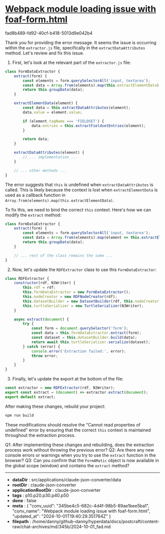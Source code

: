 # [Webpack module loading issue with foaf-form.html](https://claude.ai/chat/345be4c5-682c-4d4f-98b5-89ae1bee5ba1)

fad8b489-fd92-40cf-b418-5013d9e042b4

 Thank you for providing the error message. It seems the issue is occurring within the `extractor.js` file, specifically in the `extractDataAttributes` method. Let's review and fix this issue.

1. First, let's look at the relevant part of the `extractor.js` file:

```javascript
class FormDataExtractor {
    extract(form) {
        const elements = form.querySelectorAll('input, textarea');
        const data = Array.from(elements).map(this.extractElementData);
        return this.groupData(data);
    }

    extractElementData(element) {
        const data = this.extractDataAttributes(element);
        data.value = element.value;

        if (element.tagName === 'FIELDSET') {
            data.entries = this.extractFieldsetEntries(element);
        }

        return data;
    }

    extractDataAttributes(element) {
        // ... implementation ...
    }

    // ... other methods ...
}
```

The error suggests that `this` is undefined when `extractDataAttributes` is called. This is likely because the context is lost when `extractElementData` is used as a callback function in `Array.from(elements).map(this.extractElementData)`.

To fix this, we need to bind the correct `this` context. Here's how we can modify the `extract` method:

```javascript
class FormDataExtractor {
    extract(form) {
        const elements = form.querySelectorAll('input, textarea');
        const data = Array.from(elements).map(element => this.extractElementData(element));
        return this.groupData(data);
    }

    // ... rest of the class remains the same ...
}
```

2. Now, let's update the `RDFExtractor` class to use this `FormDataExtractor`:

```javascript
class RDFExtractor {
    constructor(rdf, N3Writer) {
        this.rdf = rdf;
        this.formDataExtractor = new FormDataExtractor();
        this.nodeCreator = new RDFNodeCreator(rdf);
        this.datasetBuilder = new DatasetBuilder(rdf, this.nodeCreator);
        this.turtleSerializer = new TurtleSerializer(N3Writer);
    }

    async extract(document) {
        try {
            const form = document.querySelector('form');
            const data = this.formDataExtractor.extract(form);
            const dataset = this.datasetBuilder.build(data);
            return await this.turtleSerializer.serialize(dataset);
        } catch (error) {
            console.error('Extraction failed:', error);
            throw error;
        }
    }
}
```

3. Finally, let's update the export at the bottom of the file:

```javascript
const extractor = new RDFExtractor(rdf, N3Writer);
export const extract = (document) => extractor.extract(document);
export default extract;
```

After making these changes, rebuild your project:

```bash
npm run build
```

These modifications should resolve the "Cannot read properties of undefined" error by ensuring that the correct `this` context is maintained throughout the extraction process.

Q1: After implementing these changes and rebuilding, does the extraction process work without throwing the previous error?
Q2: Are there any new console errors or warnings when you try to use the `extract` function in the browser?
Q3: Can you confirm that the `FormAMatic` object is now available in the global scope (window) and contains the `extract` method?

---

* **dataDir** : src/applications/claude-json-converter/data
* **rootDir** : claude-json-converter
* **applicationRootDir** : claude-json-converter
* **tags** : p10.p20.p30.p40.p50
* **done** : false
* **meta** : {
  "conv_uuid": "345be4c5-682c-4d4f-98b5-89ae1bee5ba1",
  "conv_name": "Webpack module loading issue with foaf-form.html",
  "updated_at": "2024-10-01T19:40:29.351764Z"
}
* **filepath** : /home/danny/github-danny/hyperdata/docs/postcraft/content-raw/chat-archives/md/345b/2024-10-01_fad.md